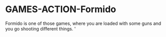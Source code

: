 # GAMES-ACTION-Formido
Formido is one of those games, where you are loaded with some guns and you go shooting different things. '
